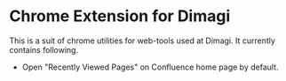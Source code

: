 Chrome Extension for Dimagi
=============

This is a suit of chrome utilities for web-tools used at Dimagi. It currently contains following.

* Open "Recently Viewed Pages" on Confluence home page by default.
